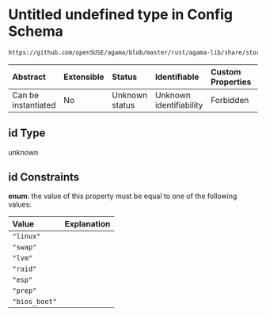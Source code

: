 # Untitled undefined type in Config Schema

```txt
https://github.com/openSUSE/agama/blob/master/rust/agama-lib/share/storage.model.schema.json#/$defs/partition/properties/id
```



| Abstract            | Extensible | Status         | Identifiable            | Custom Properties | Additional Properties | Access Restrictions | Defined In                                                                      |
| :------------------ | :--------- | :------------- | :---------------------- | :---------------- | :-------------------- | :------------------ | :------------------------------------------------------------------------------ |
| Can be instantiated | No         | Unknown status | Unknown identifiability | Forbidden         | Allowed               | none                | [storage.model.schema.json\*](storage.model.schema.json "open original schema") |

## id Type

unknown

## id Constraints

**enum**: the value of this property must be equal to one of the following values:

| Value         | Explanation |
| :------------ | :---------- |
| `"linux"`     |             |
| `"swap"`      |             |
| `"lvm"`       |             |
| `"raid"`      |             |
| `"esp"`       |             |
| `"prep"`      |             |
| `"bios_boot"` |             |
